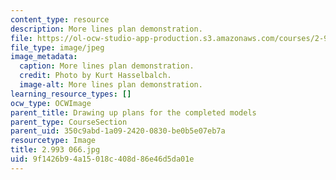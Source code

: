 ```yaml
---
content_type: resource
description: More lines plan demonstration.
file: https://ol-ocw-studio-app-production.s3.amazonaws.com/courses/2-993-special-topics-in-mechanical-engineering-the-art-and-science-of-boat-design-january-iap-2007/9f1426b94a15018c408d86e46d5da01e_2993066.jpg
file_type: image/jpeg
image_metadata:
  caption: More lines plan demonstration.
  credit: Photo by Kurt Hasselbalch.
  image-alt: More lines plan demonstration.
learning_resource_types: []
ocw_type: OCWImage
parent_title: Drawing up plans for the completed models
parent_type: CourseSection
parent_uid: 350c9abd-1a09-2420-0830-be0b5e07eb7a
resourcetype: Image
title: 2.993 066.jpg
uid: 9f1426b9-4a15-018c-408d-86e46d5da01e
---
```

